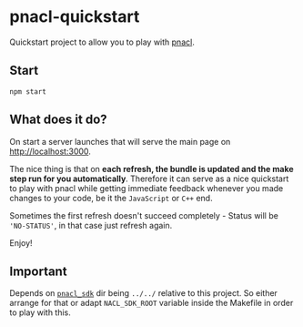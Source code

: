 # pnacl-quickstart

Quickstart project to allow you to play with [pnacl](https://developers.google.com/native-client/dev/).

## Start

    npm start

## What does it do?

On start a server launches that will serve the main page on [http://localhost:3000](http://localhost:3000).

The nice thing is that on **each refresh, the bundle is updated and the make step run for you automatically**.
Therefore it can serve as a nice quickstart to play with pnacl while getting immediate feedback whenever you made
changes to your code, be it the `JavaScript` or `C++` end.

Sometimes the first refresh doesn't succeed completely - Status will be `'NO-STATUS'`, in that case just refresh
again.

Enjoy!

## Important

Depends on [`pnacl_sdk`](https://developers.google.com/native-client/dev/sdk/download) dir being `../../` relative to
this project. So either arrange for that or adapt `NACL_SDK_ROOT` variable inside the Makefile in order to play with
this.

